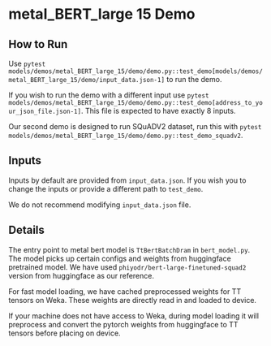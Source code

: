 # metal_BERT_large 15 Demo

## How to Run

Use `pytest models/demos/metal_BERT_large_15/demo/demo.py::test_demo[models/demos/metal_BERT_large_15/demo/input_data.json-1]` to run the demo.

If you wish to run the demo with a different input use `pytest models/demos/metal_BERT_large_15/demo/demo.py::test_demo[address_to_your_json_file.json-1]`. This file is expected to have exactly 8 inputs.

Our second demo is designed to run SQuADV2 dataset, run this with `pytest models/demos/metal_BERT_large_15/demo/demo.py::test_demo_squadv2`.

## Inputs

Inputs by default are provided from `input_data.json`. If you wish you to change the inputs or provide a different path to `test_demo`.

We do not recommend modifying `input_data.json` file.

## Details

The entry point to metal bert model is `TtBertBatchDram` in `bert_model.py`. The model picks up certain configs and weights from huggingface pretrained model. We have used `phiyodr/bert-large-finetuned-squad2` version from huggingface as our reference.

For fast model loading, we have cached preprocessed weights for TT tensors on Weka. These weights are directly read in and loaded to device.

If your machine does not have access to Weka, during model loading it will preprocess and convert the pytorch weights from huggingface to TT tensors before placing on device.
